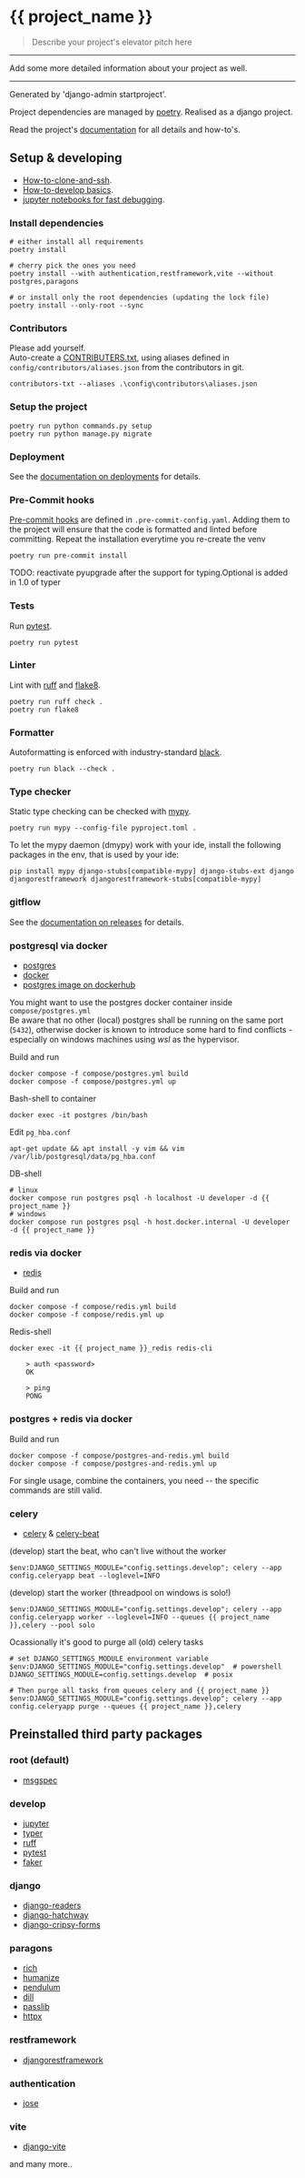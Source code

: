 # {{ project_name }}

> Describe your project's elevator pitch here

---

Add some more detailed information about your project as well.

---

Generated by 'django-admin startproject'.

Project dependencies are managed by [poetry](https://python-poetry.org/).
Realised as a django project.  

Read the project's [documentation](./documentation/index.md) for all details and how-to's.


## Setup & developing

- [How-to-clone-and-ssh](./documentation/for-developers/how-to-clone-and-ssh.md).
- [How-to-develop basics](./documentation/for-developers/how-to-develop.md).
- [jupyter notebooks for fast debugging](./documentation/for-developers/notebooks.md).


### Install dependencies

    # either install all requirements
    poetry install

    # cherry pick the ones you need
    poetry install --with authentication,restframework,vite --without postgres,paragons

    # or install only the root dependencies (updating the lock file)
    poetry install --only-root --sync


### Contributors

Please add yourself.  
Auto-create a [CONTRIBUTERS.txt](https://github.com/Pierre-Sassoulas/contributors-txt),
using aliases defined in `config/contributors/aliases.json` from the contributors in git.

    contributors-txt --aliases .\config\contributors\aliases.json


### Setup the project

    poetry run python commands.py setup
    poetry run python manage.py migrate


### Deployment

See the [documentation on deployments](./documentation/for-devops/deployment.md) for details.


### Pre-Commit hooks

[Pre-commit hooks](https://github.com/pre-commit/pre-commit-hooks) are defined
in `.pre-commit-config.yaml`. Adding them to the project will ensure that the
code is formatted and linted before committing. Repeat the installation
everytime you re-create the venv  

    poetry run pre-commit install

TODO: reactivate pyupgrade after the support for typing.Optional is added in 1.0 of typer


### Tests

Run [pytest](https://docs.pytest.org/).

    poetry run pytest


### Linter

Lint with [ruff](https://github.com/charliermarsh/ruff) and [flake8](https://github.com/PyCQA/flake8).

    poetry run ruff check .
    poetry run flake8


### Formatter

Autoformatting is enforced with industry-standard [black](https://github.com/psf/black).

    poetry run black --check .


### Type checker

Static type checking can be checked with [mypy](https://mypy-lang.org/).

    poetry run mypy --config-file pyproject.toml .

To let the mypy daemon (dmypy) work with your ide, install the following packages in the env, that is used by your ide:

    pip install mypy django-stubs[compatible-mypy] django-stubs-ext django djangorestframework djangorestframework-stubs[compatible-mypy]


### gitflow

See the [documentation on releases](./documentation/releases.md) for details.


### postgresql via docker

- [postgres](https://www.postgresql.org/)
- [docker](https://www.docker.com/)
- [postgres image on dockerhub](https://hub.docker.com/_/postgres)

You might want to use the postgres docker container inside `compose/postgres.yml`  
Be aware that no other (local) postgres shall be running on the same port (`5432`), otherwise docker is known to introduce some hard to find conflicts - especially on windows machines using *wsl* as the hypervisor.  

Build and run

    docker compose -f compose/postgres.yml build
    docker compose -f compose/postgres.yml up

Bash-shell to container

    docker exec -it postgres /bin/bash

Edit `pg_hba.conf`

    apt-get update && apt install -y vim && vim /var/lib/postgresql/data/pg_hba.conf

DB-shell

    # linux
    docker compose run postgres psql -h localhost -U developer -d {{ project_name }}
    # windows
    docker compose run postgres psql -h host.docker.internal -U developer -d {{ project_name }}


### redis via docker

- [redis](https://redis.io/)

Build and run

    docker compose -f compose/redis.yml build
    docker compose -f compose/redis.yml up

Redis-shell

    docker exec -it {{ project_name }}_redis redis-cli

        > auth <password>
        OK

        > ping
        PONG


### postgres + redis via docker

Build and run

    docker compose -f compose/postgres-and-redis.yml build
    docker compose -f compose/postgres-and-redis.yml up

For single usage, combine the containers, you need -- the specific commands are still valid.


### celery

- [celery](https://docs.celeryq.dev/) & [celery-beat](https://github.com/celery/django-celery-beat)

(develop) start the beat, who can't live without the worker

    $env:DJANGO_SETTINGS_MODULE="config.settings.develop"; celery --app config.celeryapp beat --loglevel=INFO

(develop) start the worker (threadpool on windows is solo!)

    $env:DJANGO_SETTINGS_MODULE="config.settings.develop"; celery --app config.celeryapp worker --loglevel=INFO --queues {{ project_name }},celery --pool solo

Ocassionally it's good to purge all (old) celery tasks

    # set DJANGO_SETTINGS_MODULE environment variable
    $env:DJANGO_SETTINGS_MODULE="config.settings.develop"  # powershell
    DJANGO_SETTINGS_MODULE=config.settings.develop  # posix

    # Then purge all tasks from queues celery and {{ project_name }}
    $env:DJANGO_SETTINGS_MODULE="config.settings.develop"; celery --app config.celeryapp purge --queues {{ project_name }},celery


## Preinstalled third party packages

### root (default)
- [msgspec](https://jcristharif.com/msgspec/)

### develop
- [jupyter](https://jupyter.org/)
- [typer](https://typer.tiangolo.com/)
- [ruff](https://github.com/charliermarsh/ruff)
- [pytest](https://docs.pytest.org/)
- [faker](https://faker.readthedocs.io/en/master/)

### django
- [django-readers](https://www.django-readers.org/)
- [django-hatchway](https://github.com/andrewgodwin/django-hatchway)
- [django-cripsy-forms](https://django-crispy-forms.readthedocs.io/)

### paragons
- [rich](https://github.com/Textualize/rich)
- [humanize](https://python-humanize.readthedocs.io/)
- [pendulum](https://pendulum.eustace.io/)
- [dill](https://github.com/uqfoundation/dill)
- [passlib](https://passlib.readthedocs.io/en/stable/)
- [httpx](https://www.python-httpx.org/)

### restframework
- [djangorestframework](https://www.django-rest-framework.org/)

### authentication
- [jose](https://github.com/mpdavis/python-jose)

### vite
- [django-vite](https://github.com/MrBin99/django-vite)

and many more..
